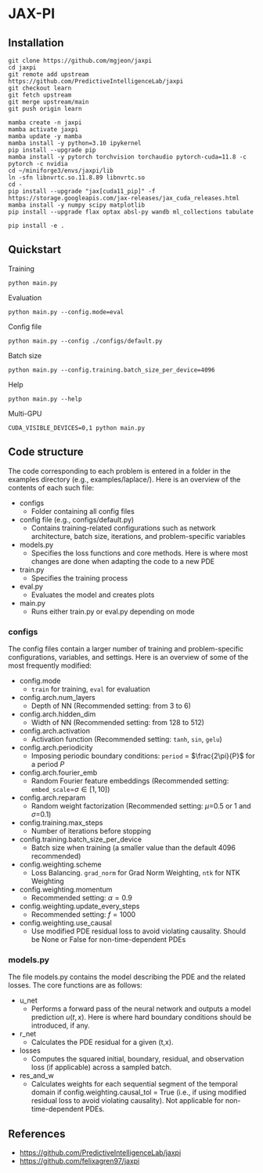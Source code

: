 # JAX-PI


## Installation

```
git clone https://github.com/mgjeon/jaxpi
cd jaxpi
git remote add upstream https://github.com/PredictiveIntelligenceLab/jaxpi
git checkout learn
git fetch upstream
git merge upstream/main
git push origin learn
```

```
mamba create -n jaxpi
mamba activate jaxpi
mamba update -y mamba
mamba install -y python=3.10 ipykernel
pip install --upgrade pip
mamba install -y pytorch torchvision torchaudio pytorch-cuda=11.8 -c pytorch -c nvidia
cd ~/miniforge3/envs/jaxpi/lib
ln -sfn libnvrtc.so.11.8.89 libnvrtc.so
cd -
pip install --upgrade "jax[cuda11_pip]" -f https://storage.googleapis.com/jax-releases/jax_cuda_releases.html
mamba install -y numpy scipy matplotlib
pip install --upgrade flax optax absl-py wandb ml_collections tabulate

pip install -e .
```

## Quickstart

Training
```
python main.py
```

Evaluation
```
python main.py --config.mode=eval
```

Config file
```
python main.py --config ./configs/default.py
```

Batch size
```
python main.py --config.training.batch_size_per_device=4096
```

Help
```
python main.py --help
```

Multi-GPU
```
CUDA_VISIBLE_DEVICES=0,1 python main.py
```


## Code structure
The code corresponding to each problem is entered in a folder in the examples directory (e.g., examples/laplace/). Here is an overview of the contents of each such file:

- configs
    - Folder containing all config files
- config file (e.g., configs/default.py)
    - Contains training-related configurations such as network architecture, batch size, iterations, and problem-specific variables
- models.py
    - Specifies the loss functions and core methods. Here is where most changes are done when adapting the code to a new PDE
- train.py
    - Specifies the training process
- eval.py
    - Evaluates the model and creates plots
- main.py
    - Runs either train.py or eval.py depending on mode


### configs
The config files contain a larger number of training and problem-specific configurations, variables, and settings. Here is an overview of some of the most frequently modified: 

- config.mode
    - `train` for training, `eval` for evaluation
- config.arch.num_layers
    - Depth of NN (Recommended setting: from 3 to 6) 
- config.arch.hidden_dim
    - Width of NN (Recommended setting: from 128 to 512)
- config.arch.activation
    - Activation function (Recommended setting: `tanh`, `sin`, `gelu`)
- config.arch.periodicity
    - Imposing periodic boundary conditions: `period` = $\frac{2\pi}{P}$ for a period $P$
- config.arch.fourier_emb
    - Random Fourier feature embeddings (Recommended setting: `embed_scale`=$\sigma \in [1, 10]$)
- config.arch.reparam
    - Random weight factorization (Recommended setting: $\mu$=0.5 or 1 and $\sigma$=0.1)
- config.training.max_steps
    - Number of iterations before stopping
- config.training.batch_size_per_device
    - Batch size when training (a smaller value than the default 4096 recommended)
- config.weighting.scheme
    - Loss Balancing. `grad_norm` for Grad Norm Weighting, `ntk` for NTK Weighting
- config.weighting.momentum
    - Recommended setting: $\alpha=0.9$
- config.weighting.update_every_steps
    - Recommended setting: $f=1000$
- config.weighting.use_causal
    - Use modified PDE residual loss to avoid violating causality. Should be None or False for non-time-dependent PDEs


### models.py
The file models.py contains the model describing the PDE and the related losses. The core functions are as follows: 

- u_net
    - Performs a forward pass of the neural network and outputs a model prediction $u(t,x)$. Here is where hard boundary conditions should be introduced, if any.
- r_net
    - Calculates the PDE residual for a given (t,x).
- losses
    - Computes the squared initial, boundary, residual, and observation loss (if applicable) across a sampled batch.
- res_and_w
    - Calculates weights for each sequential segment of the temporal domain if config.weighting.causal_tol = True (i.e., if using modified residual loss to avoid violating causality). Not applicable for non-time-dependent PDEs.


## References
- https://github.com/PredictiveIntelligenceLab/jaxpi
- https://github.com/felixagren97/jaxpi
